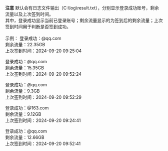 **注意**
默认会有日志文件输出（C:\log\result.txt），分别显示登录成功账号，剩余流量以及上次签到时间。</br>
其中，登录成功显示当前已登录账号；剩余流量显示的为签到后的剩余流量；上次签到时间用于判断是否签到成功。</br></br>
示例：
登录成功：@qq.com</br>
剩余流量：22.35GB</br>
上次签到时间：2024-09-20 09:25:04</br>

登录成功：@qq.com</br>
剩余流量：15.35GB</br>
上次签到时间：2024-09-20 09:52:24</br>

登录成功：@qq.com</br>
剩余流量：9.3GB</br>
上次签到时间：2024-09-20 09:52:29</br>

登录成功：@163.com</br>
剩余流量：9.12GB</br>
上次签到时间：2024-09-20 09:24:41</br>

登录成功：@qq.com</br>
剩余流量：12.66GB</br>
上次签到时间：2024-09-20 09:52:41</br>

